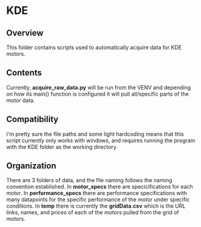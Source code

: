 # KDE
## Overview
This folder contains scripts used to automatically acquire data for KDE motors. 

## Contents
Currently, **acquire_raw_data.py** will be run from the VENV and depending on how its main() function is configured it will pull all/specific parts of the motor data. 

## Compatibility
I'm pretty sure the file paths and some light hardcoding means that this script currently only works with windows, and requires running the program with the KDE folder as the working directory.

## Organization
There are 3 folders of data, and the file naming follows the naming convention established. In **motor_specs** there are specicifications for each motor. In **performance_specs** there are performance specifications with many datapoints for the specific performance of the motor under specific conditions. In **temp** there is currently the **gridData.csv** which is the URL links, names, and prices of each of the motors pulled from the grid of motors.